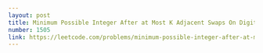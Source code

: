 ```yaml
---
layout: post
title: Minimum Possible Integer After at Most K Adjacent Swaps On Digits
number: 1505
link: https://leetcode.com/problems/minimum-possible-integer-after-at-most-k-adjacent-swaps-on-digits
---
```

